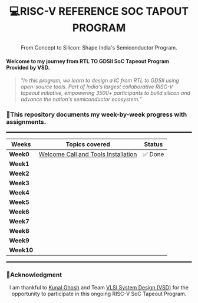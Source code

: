 # <p align="center">💻RISC-V REFERENCE SOC TAPOUT PROGRAM
</p>

<p align="center">
From Concept to Silicon: Shape India's Semiconductor Program.
</p>

#### Welcome to my journey from RTL TO GDSII SoC Tapeout Program Provided by VSD.


>*"In this program, we learn to design a IC from RTL to GDSII using open-source tools. Part of India's largest collaborative RISC-V tapeout initiative, empowering 3500+ participants to build silicon and advance the nation's semiconductor ecosystem."*



### 📅This repository documents my week-by-week progress with assignments.

<hr style="height:3px; background-color:black; border:none;">

<div align="center">
  
| **Weeks**     | Topics covered                                                              | **Status**        | 
|---------------|-----------------------------------------------------------------------------|-------------------|
| **Week0**     | [Welcome Call and Tools Installation](https://github.com/VIJAYAKUMARAHS/RISC-V_SOC_Tapeout_Program/tree/main/Week0)  |     ✅ Done      |
| **Week1**     |                    |           |
| **Week2**     |                                |           |
| **Week3**     |                         |           |
| **Week4**     |                      |           |
| **Week5**     |                                 |           |
| **Week6**     | |     |    |
| **Week7**     |  |  |  |
| **Week8**     ||||
| **Week9**     | | | |
| **Week10**    |  |  |  |

</div>

<hr style="height:3px; background-color:black; border:none;">

### 🫡Acknowledgment

<div align="center">
  
I am thankful to [Kunal Ghosh](https://www.linkedin.com/in/kunal-ghosh-vlsisystemdesign-com-28084836) and Team [VLSI System Design (VSD)](https://www.vlsisystemdesign.com) for the opportunity to participate in this ongoing RISC-V SoC Tapeout Program.
</div>

